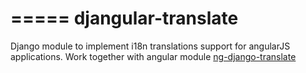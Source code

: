 =====
djangular-translate
=====

Django module to implement i18n translations support for angularJS applications. 
Work together with angular module [ng-django-translate](https://github.com/magnitronus/ng-django-translate)
